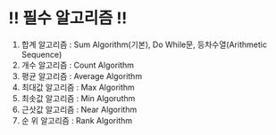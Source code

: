 # !! 필수 알고리즘 !!

1. 합계 알고리즘 : Sum Algorithm(기본), Do While문, 등차수열(Arithmetic Sequence)
2. 개수 알고리즘 : Count Algorithm
3. 평균 알고리즘 : Average Algorithm
4. 최대값 알고리즘 : Max Algorithm
5. 최솟값 알고리즘 : Min Algoruthm
6. 근삿값 알고리즘 : Near Algorithm
7. 순 위 알고리즘 : Rank Algorithm